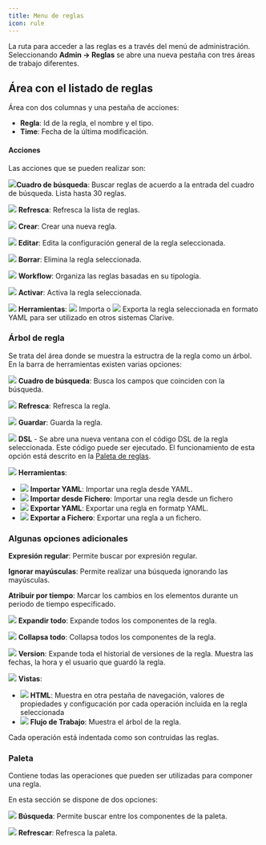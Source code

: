 ```yaml
---
title: Menu de reglas
icon: rule
---
```

La ruta para acceder a las reglas es a través del menú de administración. Seleccionando
**Admin → Reglas** se abre una nueva pestaña con tres áreas de trabajo diferentes.

## Área con el listado de reglas

Área con dos columnas y una pestaña de acciones:

- **Regla**: Id de la regla, el nombre y el tipo.
- **Time**: Fecha de la última modificación.

#### Acciones

Las acciones que se pueden realizar son:

<img src="/static/images/icons/search-small.svg" />**Cuadro de búsqueda**:
Buscar reglas de acuerdo a la entrada del cuadro de búsqueda. Lista hasta 30 reglas.

<img src="/static/images/icons/refresh.svg" /> **Refresca**: Refresca la lista de reglas.

<img src="/static/images/icons/add.svg" /> **Crear**: Crear una nueva regla.

<img src="/static/images/icons/edit.svg" /> **Editar**: Edita la configuración general de la
regla seleccionada.

<img src="/static/images/icons/delete.svg" /> **Borrar**: Elimina la regla seleccionada.

<img src="/static/images/icons/catalog-folder.svg" /> **Workflow**: Organiza las reglas
basadas en su tipología.

<img src="/static/images/icons/restart_new.svg" /> **Activar**: Activa la regla seleccionada.

<img src="/static/images/icons/wrench.svg" /> **Herramientas**: <img src="/static/images/icons/import.svg" />
Importa o <img src="/static/images/icons/export.svg" /> Exporta la regla seleccionada en formato YAML
para ser utilizado en otros sistemas Clarive.

### Árbol de regla

Se trata del área donde se muestra la estructra de la regla como un árbol.
En la barra de herramientas existen varias opciones:

<img src="/static/images/icons/search-small.svg" /> **Cuadro de búsqueda**: Busca los campos
que coinciden con la búsqueda.

<img src="/static/images/icons/refresh.svg" /> **Refresca**: Refresca la regla.

<img src="/static/images/icons/save.svg" /> **Guardar**: Guarda la regla.

<img src="/static/images/icons/edit.svg" /> **DSL** - Se abre una nueva ventana con el código
DSL de la regla seleccionada. Este código puede ser ejecutado. El funcionamiento de esta opción
está descrito en la [Paleta de reglas](rules/rule-menu).

<img src="/static/images/icons/wrench.svg" /> **Herramientas**:

- <img src="/static/images/icons/import.svg" /> **Importar YAML**: Importar una regla
desde YAML.
- <img src="/static/images/icons/import.svg" /> **Importar desde Fichero**: Importar
una regla desde un fichero
- <img src="/static/images/icons/downloads_favicon.svg" /> **Exportar YAML**: Exportar
una regla en formatp YAML.
- <img src="/static/images/icons/downloads_favicon.svg" /> **Exportar a Fichero**: Exportar
una regla a un fichero.

### Algunas opciones adicionales

**Expresión regular**: Permite buscar por expresión regular.

**Ignorar mayúsculas**: Permite realizar una búsqueda ignorando las mayúsculas.

**Atribuir por tiempo**: Marcar los cambios en los elementos durante un periodo de
tiempo especificado.

<img src="/static/images/icons/expandall.svg" /> **Expandir todo**: Expande todos los
componentes de la regla.

<img src="/static/images/icons/collapseall.svg" /> **Collapsa todo**: Collapsa todos
los componentes de la regla.

<img src="/static/images/icons/history.svg" /> **Version**: Expande toda el historial de
versiones de la regla. Muestra las fechas, la hora y el usuario que guardó la regla.

<img src="/static/images/icons/views.svg" /> **Vistas**:

- <img src="/static/images/icons/html.svg" /> **HTML**: Muestra en otra pestaña de navegación,
valores de propiedades y configucación por cada operación incluida en la regla seleccionada
- <img src="/static/images/icons/workflow.svg" /> **Flujo de Trabajo**: Muestra el árbol de
la regla.

Cada operación está indentada como son contruidas las reglas.


### Paleta

Contiene todas las operaciones que pueden ser utilizadas para componer una regla.

En esta sección se dispone de dos opciones:

<img src="/static/images/icons/search-small.svg" /> **Búsqueda**: Permite buscar entre
los componentes de la paleta.

<img src="/static/images/icons/refresh.svg" /> **Refrescar**: Refresca la paleta.
